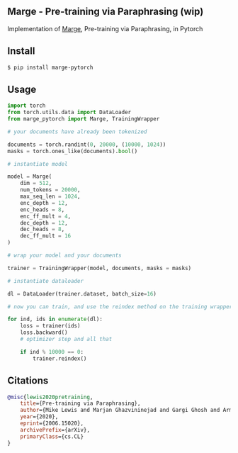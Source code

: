 ## Marge - Pre-training via Paraphrasing (wip)

Implementation of <a href="https://arxiv.org/abs/2006.15020">Marge</a>, Pre-training via Paraphrasing, in Pytorch

## Install

```bash
$ pip install marge-pytorch
```

## Usage

```python
import torch
from torch.utils.data import DataLoader
from marge_pytorch import Marge, TrainingWrapper

# your documents have already been tokenized

documents = torch.randint(0, 20000, (10000, 1024))
masks = torch.ones_like(documents).bool()

# instantiate model

model = Marge(
    dim = 512,
    num_tokens = 20000,
    max_seq_len = 1024,
    enc_depth = 12,
    enc_heads = 8,
    enc_ff_mult = 4,
    dec_depth = 12,
    dec_heads = 8,
    dec_ff_mult = 16
)

# wrap your model and your documents

trainer = TrainingWrapper(model, documents, masks = masks)

# instantiate dataloader

dl = DataLoader(trainer.dataset, batch_size=16)

# now you can train, and use the reindex method on the training wrapper at appropriate intervals

for ind, ids in enumerate(dl):
    loss = trainer(ids)
    loss.backward()
    # optimizer step and all that

    if ind % 10000 == 0:
        trainer.reindex()
```

## Citations

```bibtex
@misc{lewis2020pretraining,
    title={Pre-training via Paraphrasing},
    author={Mike Lewis and Marjan Ghazvininejad and Gargi Ghosh and Armen Aghajanyan and Sida Wang and Luke Zettlemoyer},
    year={2020},
    eprint={2006.15020},
    archivePrefix={arXiv},
    primaryClass={cs.CL}
}
```
